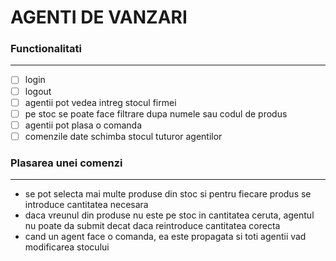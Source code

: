 # AGENTI DE VANZARI

### Functionalitati
-----------------

- [ ] login
- [ ] logout
- [ ] agentii pot vedea intreg stocul firmei
- [ ] pe stoc se poate face filtrare dupa numele sau codul de produs
- [ ] agentii pot plasa o comanda
- [ ] comenzile date schimba stocul tuturor agentilor

### Plasarea unei comenzi
--------------------------

- se pot selecta mai multe produse din stoc si pentru fiecare produs se introduce cantitatea necesara
- daca vreunul din produse nu este pe stoc in cantitatea ceruta, agentul nu poate da submit decat daca reintroduce cantitatea corecta
- cand un agent face o comanda, ea este propagata si toti agentii vad modificarea stocului


